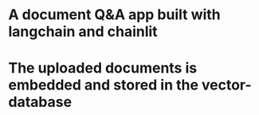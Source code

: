 # A document Q&A app built with langchain and chainlit
# The uploaded documents is embedded and stored in the vector-database
